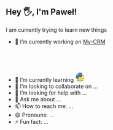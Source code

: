## Hey 🖐, I'm Paweł!


I am currently trying to learn new things



- 🔭 I’m currently working on [My-CRM](https://github.com/Pawelooo/My-CRM)
- 🌱 I’m currently learning <img src="Python.svg.png" alt="drawing" width="25px" height="25px" style="margin-top: 15%"/>
- 👯 I’m looking to collaborate on ...
- 🤔 I’m looking for help with ...
- 💬 Ask me about ...
- 📫 How to reach me: ...
- 😄 Pronouns: ...
- ⚡ Fun fact: ...

